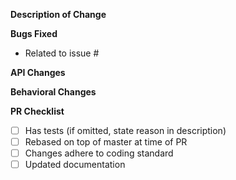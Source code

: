 **Description of Change**

<!-- Describe your changes here.  -->

**Bugs Fixed**

<!-- Provide links to issues here. Ensure that a GitHub issue was created for your feature or bug fix before sending PR. -->

- Related to issue #

**API Changes**

<!-- REPLACE THIS COMMENT
List all API changes here (or just put None), example:

Added: 
 
- `string Class.Property { get; set; }`
- `void Class.Method();`

Changed:

 - `object Cell.OldPropertyName => object Cell.NewPropertyName`
 
-->

**Behavioral Changes**

<!-- Describe any non-bug related behavioral changes that may change how users app behaves when upgrading to this version of the codebase. -->

**PR Checklist**

- [ ] Has tests (if omitted, state reason in description)
- [ ] Rebased on top of master at time of PR
- [ ] Changes adhere to coding standard
- [ ] Updated documentation
